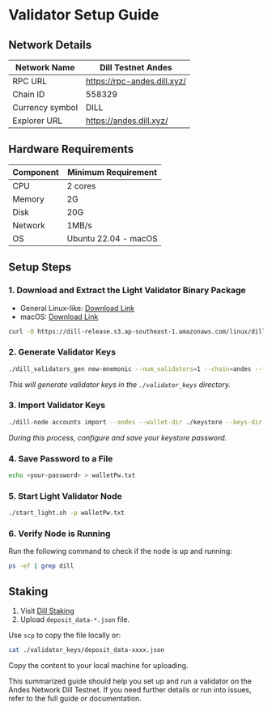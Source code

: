 # Validator Setup Guide

## Network Details

| Network Name | Dill Testnet Andes |
| --- | --- |
| RPC URL | https://rpc-andes.dill.xyz/ |
| Chain ID | 558329 |
| Currency symbol | DILL |
| Explorer URL | https://andes.dill.xyz/ |

## Hardware Requirements

| Component | Minimum Requirement |
| --- | --- |
| CPU | 2 cores |
| Memory | 2G |
| Disk | 20G |
| Network | 1MB/s |
| OS | Ubuntu 22.04 - macOS |

## Setup Steps

### 1. Download and Extract the Light Validator Binary Package

- General Linux-like: [Download Link](https://dill-release.s3.ap-southeast-1.amazonaws.com/linux/dill.tar.gz)
- macOS: [Download Link](https://dill-release.s3.ap-southeast-1.amazonaws.com/macos/dill.tar.gz)

```bash
curl -O https://dill-release.s3.ap-southeast-1.amazonaws.com/linux/dill.tar.gz && tar -xzvf dill.tar.gz && cd dill
```

### 2. Generate Validator Keys

```bash
./dill_validators_gen new-mnemonic --num_validators=1 --chain=andes --folder=./
```
_This will generate validator keys in the `./validator_keys` directory._

### 3. Import Validator Keys

```bash
./dill-node accounts import --andes --wallet-dir ./keystore --keys-dir validator_keys/ --accept-terms-of-use
```
_During this process, configure and save your keystore password._

### 4. Save Password to a File

```bash
echo <your-password> > walletPw.txt
```

### 5. Start Light Validator Node

```bash
./start_light.sh -p walletPw.txt
```

### 6. Verify Node is Running

Run the following command to check if the node is up and running:
```bash
ps -ef | grep dill
```

## Staking

1. Visit [Dill Staking](https://staking.dill.xyz/)
2. Upload `deposit_data-*.json` file.

Use `scp` to copy the file locally or:
```bash
cat ./validator_keys/deposit_data-xxxx.json
```
Copy the content to your local machine for uploading.

This summarized guide should help you set up and run a validator on the Andes Network Dill Testnet. If you need further details or run into issues, refer to the full guide or documentation.
